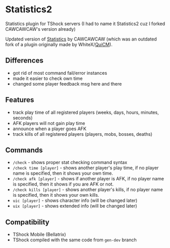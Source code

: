 # Statistics2
Statistics plugin for TShock servers (I had to name it Statistics2 cuz I forked CAWCAWCAW's version already)

Updated version of [Statistics](https://github.com/CAWCAWCAW/Statistics) by CAWCAWCAW (which was an outdated fork of a plugin originally made by WhiteX/[QuiCM](https://github.com/QuiCM)).

## Differences
- got rid of most command fail/error instances
- made it easier to check own time
- changed some player feedback msg here and there

## Features
- track play time of all registered players (weeks, days, hours, minutes, seconds)
- AFK players will not gain play time 
- announce when a player goes AFK
- track kills of all registered players (players, mobs, bosses, deaths)

## Commands
- `/check` - shows proper stat checking command syntax
- `/check time [player]` - shows another player's play time, if no player name is specified, then it shows your own time.
- `/check afk [player]` - shows if another player is AFK, if no player name is specified, then it shows if you are AFK or not.
- `/check kills [player]` - shows another player's kills, if no player name is specified, then it shows your own kills.
- `uic [player]` - shows character info (will be changed later)
- `uix [player]` - shows extended info (will be changed later)

## Compatibility
- TShock Mobile (Bellatrix)
- TShock compiled with the same code from `gen-dev` branch
